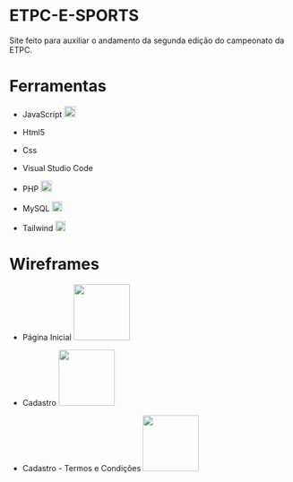 # ETPC-E-SPORTS
Site feito para auxiliar o andamento da segunda edição do campeonato da ETPC.

# Ferramentas
- JavaScript  <img src="https://upload.wikimedia.org/wikipedia/commons/thumb/9/99/Unofficial_JavaScript_logo_2.svg/480px-Unofficial_JavaScript_logo_2.svg.png" width="20">

- Html5 <img src="https://logodownload.org/wp-content/uploads/2016/10/html5-logo-10.png" width="15">

- Css <img src="https://logodownload.org/wp-content/uploads/2017/04/css-3-logo-1.png" width="15">

- Visual Studio Code <img src="https://upload.wikimedia.org/wikipedia/commons/thumb/9/9a/Visual_Studio_Code_1.35_icon.svg/1024px-Visual_Studio_Code_1.35_icon.svg.png" width="15">

- PHP  <img src="https://image.flaticon.com/icons/png/512/919/919830.png" width="20">

- MySQL <img src="https://dashboard.absam.io/img/icon_mysql.svg" width="18">

- Tailwind <img src="https://encrypted-tbn0.gstatic.com/images?q=tbn:ANd9GcTeKPw4CK4jcH7udsFHZdiB3iIOuI3fUCsxUZosXy4Y1yd25NA-dzCBPrSDIhg1BwObl3w&usqp=CAU" width="18">

# Wireframes

- Página Inicial <img src="https://media.discordapp.net/attachments/663603698903154701/885988844409851914/unknown.png" width="100">

- Cadastro <img src="https://cdn.discordapp.com/attachments/663603698903154701/885989173528506448/unknown.png" width="100">

- Cadastro - Termos e Condições <img src="https://cdn.discordapp.com/attachments/663603698903154701/885989342399582228/unknown.png" width="100">
